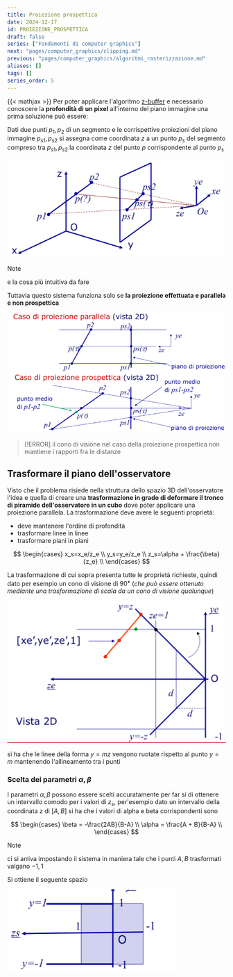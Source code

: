 ```yaml
---
title: Proiezione prospettica
date: 2024-12-17
id: PROIEZIONE_PROSPETTICA
draft: false
series: ["Fondamenti di computer graphics"]
next: "pages/computer_graphics/clipping.md"
previous: "pages/computer_graphics/algoritmi_rasterizzazione.md"
aliases: []
tags: []
series_order: 5
---
```


{{< mathjax >}}
Per poter applicare l'algoritmo [z-buffer](/computer_graphics/real_time_rendering#algoritmo-z-buffer) e necessario conoscere la **profondità di un pixel** all'interno del piano immagine una prima soluzione può essere:

Dati due punti $p_1,p_2$ di un segmento e le corrispettive proiezioni del piano immagine $p_{s1},p_{s2}$ si assegna come coordinata $z$ a un punto $p_s$ del segmento compreso tra $p_{s1},p_{s2}$ la coordinata $z$ del punto $p$ corrispondente al punto $p_s$

![](Pasted%20image%2020241214181040.png)

> [!NOTE]
> e la cosa più intuitiva da fare

Tuttavia questo sistema funziona solo se **la proiezione effettuata e parallela e non prospettica**

![](Pasted%20image%2020241214181235.png)

> [!ERROR]
> il cono di visione nel caso della proiezione prospettica non mantiene i rapporti fra le distanze

## Trasformare il piano dell'osservatore

Visto che il problema risiede nella struttura dello spazio 3D dell'osservatore l'idea e quella di creare una **trasformazione in grado di deformare il tronco di piramide dell'osservatore in un cubo** dove poter applicare una proiezione parallela.
La trasformazione deve avere le seguenti proprietà:

- deve mantenere l'ordine di profondità
- trasformare linee in linee
- trasformare piani in piani

$$
\begin{cases}
x_s=x_e/z_e \\
y_s=y_e/z_e \\
z_s=\alpha + \frac{\beta}{z_e} \\
\end{cases}
$$

La trasformazione di cui sopra presenta tutte le proprietà richieste, quindi dato per esempio un cono di visione di $90^{\bullet}$   (*che può essere ottenuto mediante una trasformazione di scala da un cono di visione qualunque*)

![](Pasted%20image%2020241217124618.png)

si ha che le linee della forma $y=mz$ vengono ruotate rispetto al punto $y=m$ mantenendo l'allineamento tra i punti

### Scelta dei parametri $\alpha,\beta$

I parametri $\alpha,\beta$ possono essere scelti accuratamente per far si di ottenere un intervallo comodo per i valori di $z_s$, per'esempio dato un intervallo della coordinata z di $[A,B]$ si ha che i valori di alpha e beta corrispondenti sono

$$
\begin{cases}
\beta = -\frac{2AB}{B-A} \\
\alpha = \frac{A + B}{B-A} \\
\end{cases}
$$

> [!NOTE]
> ci si arriva impostando il sistema in maniera tale che i punti $A,B$ trasformati valgano $-1,1$

Si ottiene il seguente spazio

![](Pasted%20image%2020241217130133.png)
